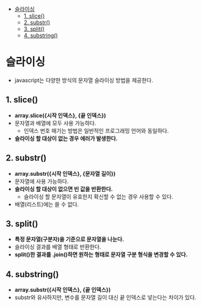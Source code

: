 - [슬라이싱](#슬라이싱)
  - [1. slice()](#1-slice)
  - [2. substr()](#2-substr)
  - [3. split()](#3-split)
  - [4. substring()](#4-substring)


# 슬라이싱

- javascript는 다양한 방식의 문자열 슬라이싱 방법을 제공한다.

## 1. slice()

- **array.slice({시작 인덱스}, {끝 인덱스})**
- 문자열과 배열에 모두 사용 가능하다.
  - 인덱스 번호 매기는 방법은 일반적인 프로그래밍 언어와 동일하다.
- **슬라이싱 할 대상이 없는 경우 에러가 발생한다.**

## 2. substr()

- **array.substr({시작 인덱스}, {문자열 길이})**
- 문자열에 사용 가능하다.
- **슬라이싱 할 대상이 없으면 빈 값을 반환한다.**
  - 슬라이싱 할 문자열이 유효한지 확신할 수 없는 경우 사용할 수 있다.
- 배열(리스트)에는 쓸 수 없다.

## 3. split()

- **특정 문자열(구분자)을 기준으로 문자열을 나눈다.**
- 슬라이싱 결과를 배열 형태로 반환한다.
- **split()한 결과를 .join()하면 원하는 형태로 문자열 구분 형식을 변경할 수 있다.**

## 4. substring()

- **array.substr({시작 인덱스}, {끝 인덱스})**
- substr와 유사하지만, 변수를 문자열 길이 대신 끝 인덱스로 넣는다는 차이가 있다.
